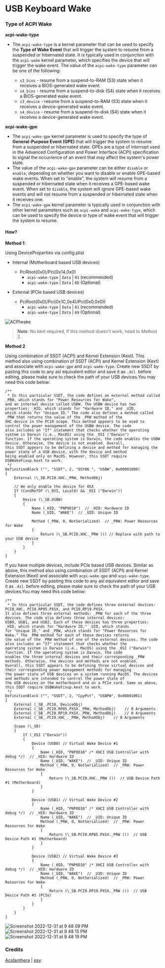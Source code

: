 # USB Keyboard Wake

### Type of ACPI Wake

**acpi-wake-type**
* The `acpi-wake-type` is a kernel parameter that can be used to specify the **Type of Wake Event** that will trigger the system to resume from a suspended or hibernated state. It is typically used in conjunction with the `acpi-wake` kernel parameter, which specifies the device that will trigger the wake event. The value of the `acpi-wake-type` parameter can be one of the following:

  * `s3_bios` - resume from a suspend-to-RAM (S3) state when it receives a BIOS-generated wake event.
  * `s4_bios` - resume from a suspend-to-disk (S4) state when it receives a BIOS-generated wake event.
  * `s3_device` - resume from a suspend-to-RAM (S3) state when it receives a device-generated wake event.
  * `s4_device` - resume from a suspend-to-disk (S4) state when it receives a device-generated wake event.

**acpi-wake-gpe**
* The `acpi-wake-gpe` kernel parameter is used to specify the type of **General-Purpose Event (GPE)** that will trigger the system to resume from a suspended or hibernated state. GPEs are a type of interrupt used in the Advanced Configuration and Power Interface (ACPI) specification to signal the occurrence of an event that may affect the system's power state.
* The value of the `acpi-wake-gpe` parameter can be either `disable` or `enable`, depending on whether you want to disable or enable GPE-based wake events. When set to "enable", the system will resume from a suspended or hibernated state when it receives a GPE-based wake event. When set to `disable`, the system will ignore GPE-based wake events and will not resume from a suspended or hibernated state when it receives one.
* The `acpi-wake-gpe` kernel parameter is typically used in conjunction with other kernel parameters such as `acpi-wake` and `acpi-wake-type`, which can be used to specify the device or type of wake event that will trigger the system to resume.

#### How?

**Method 1**: 

Using DeviceProperties via config.plist

- Internal (Motherboard based USB devices)
  - PciRoot(0x0)/Pci(0x14,0x0)
    - `acpi-wake-type` | `Data` | `01` (recommended)
    - `acpi-wake-type` | `Data` | `6D` (Optional)

- External (PCIe based USB devices)
  - PciRoot(0x0)/Pci(0x1C,0x4)/Pci(0x0,0x0))
    - `acpi-wake-type` | `Data` | `01` (recommended)
    - `acpi-wake-type` | `Data` | `69` (Optional)

![ACPIwake](https://user-images.githubusercontent.com/72515939/210158780-d2b7a60d-856f-4175-b67f-682c985fed84.png)

> **Note**: No kext required, If this method doesn't work, head to Method 2.

**Method 2**

Using combination of SSDT (ACPI) and Kernel Extension (Kext). This method also using combination of SSDT (ACPI) and Kernel Extension (Kext) and associate with `acpi-wake-gpe` and `acpi-wake-type`. Create new SSDT by pasting this code to any asl equivalent editor and save it as `.dsl`. before editing, please make sure to check the path of your USB devices.You may need this code below:

```asl
/**
 * In this particular SSDT, the code defines an external method called _PRW, which stands for "Power Resources for Wake",
and an internal device called USBW. The USBW device has two properties: _HID, which stands for "Hardware ID," and _UID, 
which stands for "Unique ID." The code also defines a method called _PRW that returns the value of the _PRW method of the 
XHC device in the PCI0 scope. This method appears to be used to control the power management of the USBW device. The code
also includes an "If" statement that checks whether the operating system is Darwin (i.e., MacOS) using the _OSI ("Darwin")
function. If the operating system is Darwin, the code enables the USBW device. Otherwise, the device is not enabled. Overall, 
this SSDT appears to be defining a device and method for managing the power state of a USB device, with the device and method
being enabled only on MacOS. However, this SSDT require USBWakeFixup.kext to work.
 */
DefinitionBlock ("", "SSDT", 2, "OSY86 ", "USBW", 0x00001000)
{
    External (\_SB.PCI0.XHC._PRW, MethodObj)

    // We only enable the device for OSX
    If (CondRefOf (\_OSI, Local0) && _OSI ("Darwin"))
    {
        Device (\_SB.USBW)
        {
            Name (_HID, "PNP0D10")  // _HID: Hardware ID
            Name (_UID, "WAKE")  // _UID: Unique ID

            Method (_PRW, 0, NotSerialized)  // _PRW: Power Resources for Wake
            {
                Return (\_SB.PCI0.XHC._PRW ()) // Replace with path to your USB device
            }
        }
    }
}
```

If you have multiple devices, include PCIe based USB devices. Similar as above, this method also using combination of SSDT (ACPI) and Kernel Extension (Kext) and associate with `acpi-wake-gpe` and `acpi-wake-type`. Create new SSDT by pasting this code to any asl equivalent editor and save it as `.dsl`. before editing, please make sure to check the path of your USB devices.You may need this code below:

```asl
/**
 * In this particular SSDT, the code defines three external devices: PCI0.XHC, PCI0.RP05.PXSX, and PCI0.RP19.PXSX.
It also defines three external methods: _PRW for each of the three devices. The code also defines three internal devices:
USB0, USB1, and USB2. Each of these devices has three properties: _HID, which stands for "Hardware ID," _UID, which stands
for "Unique ID," and _PRW, which stands for "Power Resources for Wake." The _PRW method for each of these devices returns
the value of the _PRW method of one of the external devices. The code also includes an "If" statement that checks whether the
operating system is Darwin (i.e., MacOS) using the _OSI ("Darwin") function. If the operating system is Darwin, the code
enables the three internal devices and their corresponding _PRW methods. Otherwise, the devices and methods are not enabled.
Overall, this SSDT appears to be defining three virtual devices and their corresponding power management methods for managing
the power state of USB devices on a system running MacOS. The devices and methods are intended to control the power state of
the USB devices on the motherboard and on a PCIe card. Same as above, this SSDT require USBWakeFixup.kext to work.
 */
DefinitionBlock ("", "SSDT", 2, "CpyPst", "USBPW", 0x00001001)
{
    External (_SB_.PCI0, DeviceObj)
    External (_SB_.PCI0.RP05.PXSX._PRW, MethodObj)    // 0 Arguments
    External (_SB_.PCI0.RP19.PXSX._PRW, MethodObj)    // 0 Arguments
    External (_SB_.PCI0.XHC_._PRW, MethodObj)    // 0 Arguments

    Scope (\_SB)
    {
        If (_OSI ("Darwin"))
        {
            Device (USB0) // Virtual Wake Device #1
            {
                Name (_HID, "PNP0D10" /* XHCI USB Controller with debug */)  // _HID: Hardware ID
                Name (_UID, "WAKE")  // _UID: Unique ID
                Method (_PRW, 0, NotSerialized)  // _PRW: Power Resources for Wake
                {
                    Return (\_SB.PCI0.XHC._PRW ())  // USB Device Path #1 (Motherboard)
                }
            }

            Device (USB1) // Virtual Wake Device #2
            {
                Name (_HID, "PNP0D10" /* XHCI USB Controller with debug */)  // _HID: Hardware ID
                Name (_UID, "WAKE")  // _UID: Unique ID
                Method (_PRW, 0, NotSerialized)  // _PRW: Power Resources for Wake
                {
                    Return (\_SB.PCI0.RP05.PXSX._PRW ())  // USB Device Path #1 (Motherboard)
                }
            }

            Device (USB2) // Virtual Wake Device #3
            {
                Name (_HID, "PNP0D10" /* XHCI USB Controller with debug */)  // _HID: Hardware ID
                Name (_UID, "WAKE")  // _UID: Unique ID
                Method (_PRW, 0, NotSerialized)  // _PRW: Power Resources for Wake
                {
                    Return (\_SB.PCI0.RP19.PXSX._PRW ())  // USB Device Path #3 (PCIe)
                }
            }
        }
    }
}
```

![Screenshot 2022-12-31 at 9 48 09 PM](https://user-images.githubusercontent.com/72515939/210138919-1f6494d4-b0a6-4f56-8734-30687da97250.png)
![Screenshot 2022-12-31 at 9 48 15 PM](https://user-images.githubusercontent.com/72515939/210138921-26ad44fe-b1dd-4693-a2ce-bad248f9abba.png)
![Screenshot 2022-12-31 at 9 48 19 PM](https://user-images.githubusercontent.com/72515939/210138923-184a21bd-bbd8-4ce2-8b09-2d941fc6493f.png)

### Credits

[Acidanthera](https://github.com/acidanthera/) | [osy](https://github.com/osy)
